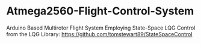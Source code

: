 # Atmega2560-Flight-Control-System

Arduino Based Multirotor Flight System Employing State-Space LQG Control from the LQG Library:
https://github.com/tomstewart89/StateSpaceControl
